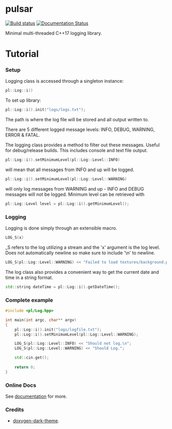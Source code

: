 # pulsar
[![Build status](https://ci.appveyor.com/api/projects/status/swqgmhpnue0jc5je?svg=true)](https://ci.appveyor.com/project/reworks/pulsar)
[![Documentation Status](https://travis-ci.org/DomRe/pulsar.svg?branch=master)](https://domre.github.io/pulsar/)

Minimal multi-threaded C++17 logging library.

# Tutorial
### Setup
Logging class is accessed through a singleton instance:
```cpp
pl::Log::i()
``` 
To set up library:
```cpp
pl::Log::i().init("logs/logs.txt");
```
The path is where the log file will be stored and all output written to.

There are 5 different logged message levels:
INFO, DEBUG, WARNING, ERROR & FATAL.

The logging class provides a method to filter out these messages. Useful for debug/release builds. This includes console and text file output.
```cpp
pl::Log::i().setMinimumLevel(pl::Log::Level::INFO)
```
will mean that all messages from INFO and up will be logged.
```cpp
pl::Log::i().setMinimumLevel(pl::Log::Level::WARNING)
```
will only log messages from WARNING and up - INFO and DEBUG messages will not be logged.
Minimum level can be retrieved with 
```cpp
pl::Log::Level level = pl::Log::i().getMinimumLevel();
```

### Logging
Logging is done simply through an extensible macro.
```cpp
LOG_S(x)
```
_S refers to the log utilizing a stream and the 'x' argument is the log level. Does not automatically newline so make sure to include '\n' to newline.
```cpp
LOG_S(pl::Log::Level::WARNING) << "Failed to load textures/background.png\n";
```


The log class also provides a convenient way to get the current date and time in a string format.
```cpp
std::string dateTime = pl::Log::i().getDateTime();
```

### Complete example
```cpp
#include <pl/Log.hpp>

int main(int argc, char** argv)
{
	pl::Log::i().init("logs/logfile.txt");
	pl::Log::i().setMinimumLevel(pl::Log::Level::WARNING);

	LOG_S(pl::Log::Level::INFO) << "Should not log.\n";
	LOG_S(pl::Log::Level::WARNING) << "Should Log.";

	std::cin.get();
	
	return 0;
}
```

### Online Docs
See [documentation](https://domre.github.io/pulsar/) for more.  

### Credits
* [doxygen-dark-theme](https://github.com/MaJerle/doxygen-dark-theme).